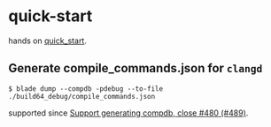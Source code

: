 # quick-start

hands on [quick_start](https://github.com/chen3feng/blade-build/blob/master/doc/zh_CN/quick_start.md).

## Generate compile_commands.json for `clangd`    

```
$ blade dump --compdb -pdebug --to-file ./build64_debug/compile_commands.json
```

supported since [Support generating compdb, close #480 (#489)](https://github.com/chen3feng/blade-build/commit/05d29e1afd8e44ca0962350016158221b1057cf0).       

